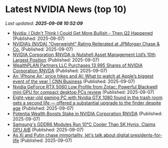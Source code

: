# Latest NVIDIA News (top 10)
_Last updated: **2025-09-08 10:52:09**_

- [Nvidia: I Didn't Think I Could Get More Bullish - Then Q2 Happened](https://biztoc.com/x/9b2fdcfe1897e59c) (Published: 2025-09-07)
- [NVIDIA’s (NVDA) “Overweight” Rating Reiterated at JPMorgan Chase & Co.](https://www.etfdailynews.com/2025/09/07/nvidias-nvda-overweight-rating-reiterated-at-jpmorgan-chase-co/) (Published: 2025-09-07)
- [NVIDIA Corporation $NVDA is Nutshell Asset Management Ltd’s 10th Largest Position](https://www.etfdailynews.com/2025/09/07/nvidia-corporation-nvda-is-nutshell-asset-management-ltds-10th-largest-position/) (Published: 2025-09-07)
- [WealthPLAN Partners LLC Purchases 13,995 Shares of NVIDIA Corporation $NVDA](https://www.etfdailynews.com/2025/09/07/wealthplan-partners-llc-purchases-13995-shares-of-nvidia-corporation-nvda/) (Published: 2025-09-07)
- [An ‘iPhone Air,’ price hikes and AI: What to watch at Apple’s biggest event of the year | CNN Business](https://www.cnn.com/2025/09/07/tech/iphone-air-price-ai-apple-event) (Published: 2025-09-07)
- [Nvidia GeForce RTX 5060 Low Profile from Zotac: Powerful Blackwell mini GPU for compact desktop PCs review](https://www.notebookcheck.net/Nvidia-GeForce-RTX-5060-Low-Profile-from-Zotac-Powerful-Blackwell-mini-GPU-for-compact-desktop-PCs-review.1107439.0.html) (Published: 2025-09-07)
- [Eight-year-old gaming PC with Nvidia GTX 1080 found in the trash room gets a second life — offered a substantial upgrade to the finder despite age](https://www.tomshardware.com/desktops/gaming-pcs/eight-year-old-gaming-pc-with-nvidia-gtx-1080-found-in-the-trash-room-gets-a-second-life-offered-a-substantial-upgrade-to-the-finder-despite-age) (Published: 2025-09-07)
- [Potentia Wealth Boosts Stake in NVIDIA Corporation $NVDA](https://www.etfdailynews.com/2025/09/07/potentia-wealth-boosts-stake-in-nvidia-corporation-nvda/) (Published: 2025-09-07)
- [Samsung's GDDR6 Modules Run 10°C Cooler Than SK Hynix, Claims GPU AIB](https://www.techpowerup.com/340751/samsungs-gddr6-modules-run-10-c-cooler-than-sk-hynix-claims-gpu-aib) (Published: 2025-09-07)
- [As Xi and Putin chase immortality, let's talk about digital presidents-for-life](https://www.theregister.com/2025/09/07/immortal_digital_dictators/) (Published: 2025-09-07)
